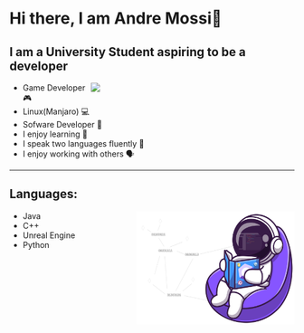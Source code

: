 # Hi there, I am Andre Mossi👋

## I am a University Student aspiring to be a developer

<p>
<img align='right' width='360' src="https://github-readme-stats.vercel.app/api?username=andrem222&show_icons=true&theme=jolly">
</p>

- Game Developer 🎮
- Linux(Manjaro) 💻
- Sofware Developer 📱
- I enjoy learning 📒
- I speak two languages fluently 📢
- I enjoy working with others 🗣️

---

## Languages:

<p>
<img align='right' width=280 height=200 src="Images/ReadingIcon.png">
</p>

- Java
- C++
- Unreal Engine
- Python
